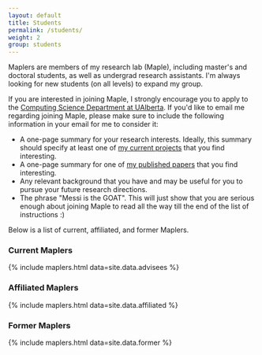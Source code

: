```yaml
---
layout: default
title: Students
permalink: /students/
weight: 2
group: students
---
```

Maplers are members of my research lab (Maple), including master's and doctoral students, as well as undergrad research assistants. I'm always looking for new students (on all levels) to expand my group.

If you are interested in joining Maple, I strongly encourage you to apply to the [Computing Science Department at UAlberta](https://www.ualberta.ca/computing-science/graduate-studies/programs-and-admissions/applications-and-admissions). If you'd like to email me regarding joining Maple, please make sure to include the following information in your email for me to consider it:

- A one-page summary for your research interests. Ideally, this summary should specify at least one of [my current projects](/) that you find interesting.
- A one-page summary for one of [my published papers](/publications/) that you find interesting.
- Any relevant background that you have and may be useful for you to pursue your future research directions.
- The phrase "Messi is the GOAT". This will just show that you are serious enough about joining Maple to read all the way till the end of the list of instructions :)

Below is a list of current, affiliated, and former Maplers.

### Current Maplers
{% include maplers.html data=site.data.advisees %}

### Affiliated Maplers
{% include maplers.html data=site.data.affiliated %}

### Former Maplers
{% include maplers.html data=site.data.former %}
